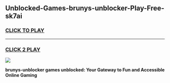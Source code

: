 
## Unblocked-Games-brunys-unblocker-Play-Free-sk7ai
<h3>
<a href="https://premium76.site?title=brunys-unblocker&ref=18A1">CLICK TO PLAY</a></h3>
<hr>

<h3>
<a href="https://premium76.site?title=brunys-unblocker&ref=18A1">CLICK 2 PLAY</a>
  
</h3>

<a href="https://premium76.site?title=brunys-unblocker&ref=18A1"><img src="https://clearcache.store/games.png"></a>


**brunys-unblocker games unblocked: Your Gateway to Fun and Accessible Online Gaming**
